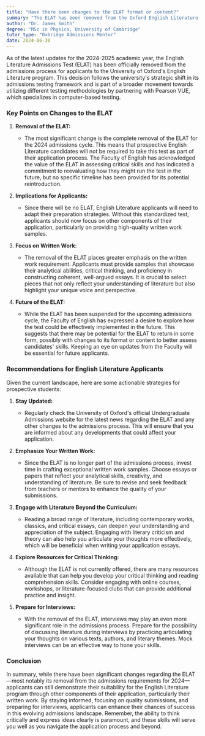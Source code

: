 ```yaml
---
title: "Have there been changes to the ELAT format or content?"
summary: "The ELAT has been removed from the Oxford English Literature admissions process for 2024, reflecting a shift towards new testing methods."
author: "Dr. James Smith"
degree: "MSc in Physics, University of Cambridge"
tutor_type: "Oxbridge Admissions Mentor"
date: 2024-06-30
---
```


As of the latest updates for the 2024-2025 academic year, the English Literature Admissions Test (ELAT) has been officially removed from the admissions process for applicants to the University of Oxford's English Literature program. This decision follows the university's strategic shift in its admissions testing framework and is part of a broader movement towards utilizing different testing methodologies by partnering with Pearson VUE, which specializes in computer-based testing.

### Key Points on Changes to the ELAT

1. **Removal of the ELAT:** 
   - The most significant change is the complete removal of the ELAT for the 2024 admissions cycle. This means that prospective English Literature candidates will not be required to take this test as part of their application process. The Faculty of English has acknowledged the value of the ELAT in assessing critical skills and has indicated a commitment to reevaluating how they might run the test in the future, but no specific timeline has been provided for its potential reintroduction.

2. **Implications for Applicants:**
   - Since there will be no ELAT, English Literature applicants will need to adapt their preparation strategies. Without this standardized test, applicants should now focus on other components of their application, particularly on providing high-quality written work samples. 

3. **Focus on Written Work:**
   - The removal of the ELAT places greater emphasis on the written work requirement. Applicants must provide samples that showcase their analytical abilities, critical thinking, and proficiency in constructing coherent, well-argued essays. It is crucial to select pieces that not only reflect your understanding of literature but also highlight your unique voice and perspective.

4. **Future of the ELAT:**
   - While the ELAT has been suspended for the upcoming admissions cycle, the Faculty of English has expressed a desire to explore how the test could be effectively implemented in the future. This suggests that there may be potential for the ELAT to return in some form, possibly with changes to its format or content to better assess candidates' skills. Keeping an eye on updates from the Faculty will be essential for future applicants.

### Recommendations for English Literature Applicants

Given the current landscape, here are some actionable strategies for prospective students:

1. **Stay Updated:**
   - Regularly check the University of Oxford's official Undergraduate Admissions website for the latest news regarding the ELAT and any other changes to the admissions process. This will ensure that you are informed about any developments that could affect your application.

2. **Emphasize Your Written Work:**
   - Since the ELAT is no longer part of the admissions process, invest time in crafting exceptional written work samples. Choose essays or papers that reflect your analytical skills, creativity, and understanding of literature. Be sure to revise and seek feedback from teachers or mentors to enhance the quality of your submissions.

3. **Engage with Literature Beyond the Curriculum:**
   - Reading a broad range of literature, including contemporary works, classics, and critical essays, can deepen your understanding and appreciation of the subject. Engaging with literary criticism and theory can also help you articulate your thoughts more effectively, which will be beneficial when writing your application essays.

4. **Explore Resources for Critical Thinking:**
   - Although the ELAT is not currently offered, there are many resources available that can help you develop your critical thinking and reading comprehension skills. Consider engaging with online courses, workshops, or literature-focused clubs that can provide additional practice and insight.

5. **Prepare for Interviews:**
   - With the removal of the ELAT, interviews may play an even more significant role in the admissions process. Prepare for the possibility of discussing literature during interviews by practicing articulating your thoughts on various texts, authors, and literary themes. Mock interviews can be an effective way to hone your skills.

### Conclusion

In summary, while there have been significant changes regarding the ELAT—most notably its removal from the admissions requirements for 2024—applicants can still demonstrate their suitability for the English Literature program through other components of their application, particularly their written work. By staying informed, focusing on quality submissions, and preparing for interviews, applicants can enhance their chances of success in this evolving admissions landscape. Remember, the ability to think critically and express ideas clearly is paramount, and these skills will serve you well as you navigate the application process and beyond.
    